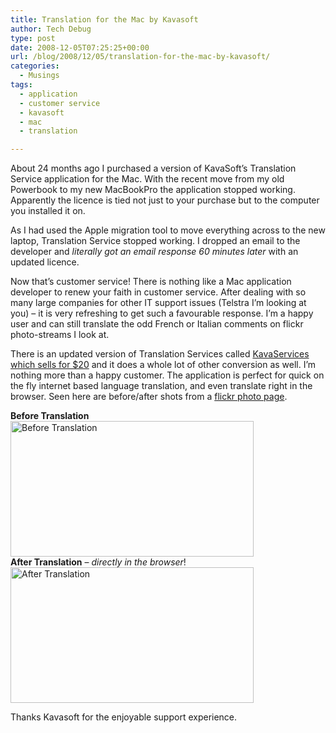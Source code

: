 ```yaml
---
title: Translation for the Mac by Kavasoft
author: Tech Debug
type: post
date: 2008-12-05T07:25:25+00:00
url: /blog/2008/12/05/translation-for-the-mac-by-kavasoft/
categories:
  - Musings
tags:
  - application
  - customer service
  - kavasoft
  - mac
  - translation

---
```

About 24 months ago I purchased a version of KavaSoft&#8217;s Translation Service application for the Mac. With the recent move from my old Powerbook to my new MacBookPro the application stopped working. Apparently the licence is tied not just to your purchase but to the computer you installed it on.

As I had used the Apple migration tool to move everything across to the new laptop, Translation Service stopped working. I dropped an email to the developer and _literally got an email response 60 minutes later_ with an updated licence.

Now that&#8217;s customer service! There is nothing like a Mac application developer to renew your faith in customer service. After dealing with so many large companies for other IT support issues (Telstra I&#8217;m looking at you) &#8211; it is very refreshing to get such a favourable response. I&#8217;m a happy user and can still translate the odd French or Italian comments on flickr photo-streams I look at. 

There is an updated version of Translation Services called [KavaServices which sells for $20][1] and it does a whole lot of other conversion as well. I&#8217;m nothing more than a happy customer. The application is perfect for quick on the fly internet based language translation, and even translate right in the browser. Seen here are before/after shots from a [flickr photo page][2].

**Before Translation**  
<img decoding="async" loading="lazy" src="https://techdebug.com/wp-content/uploads/2008/12/before.jpg" alt="Before Translation" title="Before Translation" width="389" height="217" class="alignright size-full wp-image-254" />  
**After Translation** &#8211; _directly in the browser_!  
<img decoding="async" loading="lazy" src="https://techdebug.com/wp-content/uploads/2008/12/after.jpg" alt="After Translation" title="After Translation" width="389" height="217" class="alignleft size-full wp-image-253" /> 

Thanks Kavasoft for the enjoyable support experience.

 [1]: http://www.kavasoft.com/KavaServices/
 [2]: http://www.flickr.com/photos/valpopando/461198115/in/set-72157600121154943/